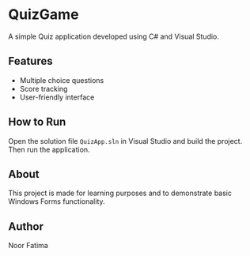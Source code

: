 # QuizGame

A simple Quiz application developed using C# and Visual Studio.

## Features
- Multiple choice questions
- Score tracking
- User-friendly interface

## How to Run
Open the solution file `QuizApp.sln` in Visual Studio and build the project. Then run the application.

## About
This project is made for learning purposes and to demonstrate basic Windows Forms functionality.

## Author
Noor Fatima

